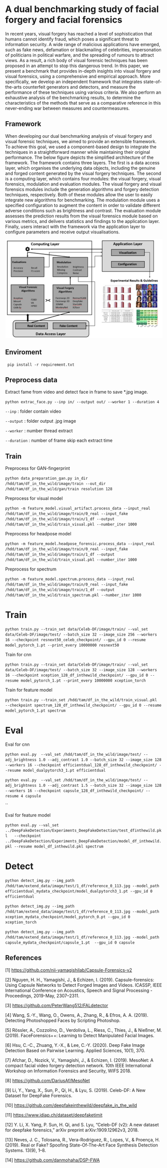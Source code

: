 # A dual benchmarking study of facial forgery and facial forensics
In recent years, visual forgery has reached a level of sophistication that humans cannot identify fraud, which poses a significant threat to information security. A wide range of malicious applications have emerged, such as fake news, defamation or blackmailing of celebrities, impersonation of politicians in political warfare, and the spreading of rumours to attract views. As a result, a rich body of visual forensic techniques has been proposed in an attempt to stop this dangerous trend. In this paper, we present a benchmark that provides in-depth insights into visual forgery and visual forensics, using a comprehensive and empirical approach. More specifically, we develop an independent framework that integrates state-of-the-arts counterfeit generators and detectors, and measure the performance of these techniques using various criteria. We also perform an exhaustive analysis of the benchmarking results, to determine the characteristics of the methods that serve as a comparative reference in this never-ending war between measures and countermeasures. 

## Framework
When developing our dual benchmarking analysis of visual forgery and visual forensic techniques, we aimed to provide an extensible framework. To achieve this goal, we used a component-based design to integrate the techniques in a straightforward manner while maintaining their original performance. The below figure depicts the simplified architecture of the framework. The framework contains three layers. The first is a data access layer, which organises the underlying data objects, including the genuine and forged content generated by the visual forgery techniques. The second is a computing layer, which contains four modules: the visual forgery, visual forensics, modulation and evaluation modules. The visual forgery and visual forensics modules include the generation algorithms and forgery detection techniques, respectively. Both of these modules allow the user to easily integrate new algorithms for benchmarking. The modulation module uses a specified configuration to augment the content in order to validate different adverse conditions such as brightness and contrast. The evaluation module assesses the prediction results from the visual forensics module based on various metrics, and delivers statistics and findings to the application layer. Finally, users interact with the framework via the application layer to configure parameters and receive output visualisations.


![Dual benchmarking framework.](benchmark.png)

## Enviroment
` pip install -r requirement.txt` 


## Preprocess data
Extract fame from video and detect face in frame to save *.jpg image.

`python extrac_face.py --inp in/ --output out/ --worker 1 --duration 4`

`--inp` : folder contain video

`--output` : folder output .jpg image 

`--worker`  : number thread extract

`--duration` : number of frame skip each extract time

##  Train
Preprocess for GAN-fingerprint

`python data_preparation_gan.py in_dir /hdd/tam/df_in_the_wild/image/train --out_dir /hdd/tam/df_in_the_wild/gan/train resolution 128`

Preprocess for visual model

`python -m feature_model.visual_artifact.process_data --input_real /hdd/tam/df_in_the_wild/image/train/0_real --input_fake /hdd/tam/df_in_the_wild/image/train/1_df --output /hdd/tam/df_in_the_wild/train_visual.pkl --number_iter 1000`

Preprocess for headpose model

`python -m feature_model.headpose_forensic.process_data --input_real /hdd/tam/df_in_the_wild/image/train/0_real --input_fake /hdd/tam/df_in_the_wild/image/train/1_df --output /hdd/tam/df_in_the_wild/train_visual.pkl --number_iter 1000`

Preprocess for spectrum 

`python -m feature_model.spectrum.process_data --input_real /hdd/tam/df_in_the_wild/image/train/0_real --input_fake /hdd/tam/df_in_the_wild/image/train/1_df --output /hdd/tam/df_in_the_wild/train_spectrum.pkl --number_iter 1000`


#  Train
`python train.py --train_set data/Celeb-DF/image/train/ --val_set data/Celeb-DF/image/test/ --batch_size 32 --image_size 256 --workers 16 --checkpoint resnext50_celeb_checkpoint/ --gpu_id 0 --resume model_pytorch_1.pt --print_every 10000000 resnext50`

Train for cnn 

`python train.py --train_set data/Celeb-DF/image/train/ --val_set data/Celeb-DF/image/test/ --batch_size 32 --image_size 128 --workers 16 --checkpoint xception_128_df_inthewild_checkpoint/ --gpu_id 0 --resume model_pytorch_1.pt --print_every 10000000 xception_torch`

Train for feature model

`python train.py --train_set /hdd/tam/df_in_the_wild/train_visual.pkl   --checkpoint spectrum_128_df_inthewild_checkpoint/ --gpu_id 0 --resume model_pytorch_1.pt spectrum`

# Eval

Eval for cnn

`python eval.py  --val_set /hdd/tam/df_in_the_wild/image/test/ --adj_brightness 1.0 --adj_contrast 1.0 --batch_size 32 --image_size 128 --workers 16 --checkpoint efficientdual_128_df_inthewild_checkpoint/ --resume model_dualpytorch3_1.pt efficientdual`

`python eval.py  --val_set /hdd/tam/df_in_the_wild/image/test/ --adj_brightness 1.0 --adj_contrast 1.5 --batch_size 32 --image_size 128 --workers 16 --checkpoint capsule_128_df_inthewild_checkpoint/ --resume 4 capsule`

``

Eval for feature model

`python eval.py --val_set ../DeepFakeDetection/Experiments_DeepFakeDetection/test_dfinthewild.pkl   --checkpoint ../DeepFakeDetection/Experiments_DeepFakeDetection/model_df_inthewild.pkl --resume model_df_inthewild.pkl spectrum`

# Detect

`python detect_img.py --img_path /hdd/tam/extend_data/image/test/1_df/reference_0_113.jpg --model_path efficientdual_mydata_checkpoint/model_dualpytorch3_1.pt --gpu_id 0 efficientdual`

`python detect_img.py --img_path /hdd/tam/extend_data/image/test/1_df/reference_0_113.jpg --model_path xception_mydata_checkpoint/model_pytorch_0.pt --gpu_id 0 xception_torch`

`python detect_img.py --img_path /hdd/tam/extend_data/image/test/1_df/reference_0_113.jpg --model_path capsule_mydata_checkpoint/capsule_1.pt  --gpu_id 0 capsule`

## References
[1] https://github.com/nii-yamagishilab/Capsule-Forensics-v2

[2] Nguyen, H. H., Yamagishi, J., & Echizen, I. (2019). Capsule-forensics: Using Capsule Networks to Detect Forged Images and Videos. ICASSP, IEEE International Conference on Acoustics, Speech and Signal Processing - Proceedings, 2019-May, 2307–2311.

[3] https://github.com/PeterWang512/FALdetector

[4] Wang, S.-Y., Wang, O., Owens, A., Zhang, R., & Efros, A. A. (2019). Detecting Photoshopped Faces by Scripting Photoshop.

[5] Rössler, A., Cozzolino, D., Verdoliva, L., Riess, C., Thies, J., & Nießner, M. (2019). FaceForensics++: Learning to Detect Manipulated Facial Images. 

[6] Hsu, C.-C., Zhuang, Y.-X., & Lee, C.-Y. (2020). Deep Fake Image Detection Based on Pairwise Learning. Applied Sciences, 10(1), 370. 

[7] Afchar, D., Nozick, V., Yamagishi, J., & Echizen, I. (2019). MesoNet: A compact facial video forgery detection network. 10th IEEE International Workshop on Information Forensics and Security, WIFS 2018. 

[8] https://github.com/DariusAf/MesoNet

[9] Li, Y., Yang, X., Sun, P., Qi, H., & Lyu, S. (2019). Celeb-DF: A New Dataset for DeepFake Forensics.

[10] https://github.com/deepfakeinthewild/deepfake_in_the_wild

[11] https://www.idiap.ch/dataset/deepfaketimit

[12] Y. Li, X. Yang, P. Sun, H. Qi, and S. Lyu, “Celeb-DF (v2): A new
dataset for deepfake forensics,” arXiv preprint arXiv:1909.12962v3, 2018.

[13] Neves, J. C., Tolosana, R., Vera-Rodriguez, R., Lopes, V., & Proença, H. (2019). Real or Fake? Spoofing State-Of-The-Art Face Synthesis Detection Systems. 13(9), 1–8.

[14] https://github.com/danmohaha/DSP-FWA


